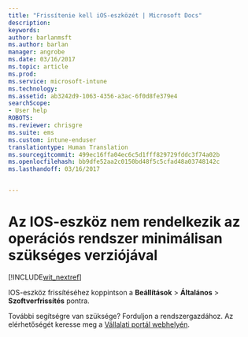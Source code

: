 ```yaml
---
title: "Frissítenie kell iOS-eszközét | Microsoft Docs"
description: 
keywords: 
author: barlanmsft
ms.author: barlan
manager: angrobe
ms.date: 03/16/2017
ms.topic: article
ms.prod: 
ms.service: microsoft-intune
ms.technology: 
ms.assetid: ab3242d9-1063-4356-a3ac-6f0d8fe379e4
searchScope:
- User help
ROBOTS: 
ms.reviewer: chrisgre
ms.suite: ems
ms.custom: intune-enduser
translationtype: Human Translation
ms.sourcegitcommit: 499ec16ffa04ec6c5d1fff829729fddc3f74a02b
ms.openlocfilehash: bb9dfe52aa2c0150bd48f5c5cfad48a03748142c
ms.lasthandoff: 03/16/2017


---
```


# <a name="your-ios-device-doesnt-have-the-required-minimum-operating-system-version"></a>Az IOS-eszköz nem rendelkezik az operációs rendszer minimálisan szükséges verziójával

[!INCLUDE[wit_nextref](includes/end-user-os-update-guidance.md)]

IOS-eszköz frissítéséhez koppintson a **Beállítások** > **Általános** > **Szoftverfrissítés** pontra.

További segítségre van szüksége? Forduljon a rendszergazdához. Az elérhetőségét keresse meg a [Vállalati portál webhelyén](http://portal.manage.microsoft.com).

